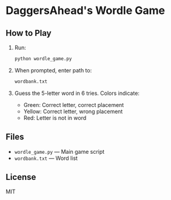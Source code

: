 # DaggersAhead's Wordle Game

## How to Play

1. Run:

   ```bash
   python wordle_game.py

3. When prompted, enter path to:

   ```bash
   wordbank.txt

5. Guess the 5-letter word in 6 tries. Colors indicate:
   - Green: Correct letter, correct placement
   - Yellow: Correct letter, wrong placement
   - Red: Letter is not in word

## Files
- `wordle_game.py` — Main game script
- `wordbank.txt` — Word list

## License

MIT
